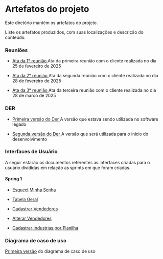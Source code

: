 # Artefatos do projeto

Este diretório mantém os artefatos do projeto. 


Liste os artefatos produzidos, com suas localizações e descrição do conteúdo.

### Reuniões
*  [Ata da 1° reunião ](./atas/Ata1reuniao.pdf "")  Ata da primeira reunião com o cliente realizada no dia 25 de fevereiro de 2025

*  [Ata da 2° reunião ](./atas/Ata2reuniao.pdf "") Ata da segunda reunião com o cliente realizada no dia 28 de fevereiro de 2025

*  [Ata da 3° reunião ](./atas/Ata3reuniao.pdf "") Ata da terceira reunião com o cliente realizada no dia 28 de marco de 2025


### DER

*  [Primeira versão do Der ](./DER/bd1.0.png "") A versão que estava sendo utilizada no software legado 


*  [Segunda versão do Der ](./DER/bd.2.0.png "") A versão que será utilizada para o inicio do desenvolvimento 
 
### Interfaces de Usuário

A seguir estarão os documentos referentes as interfaces criadas para o usuário divididas em relação as sprints em que foram criadas.


#### Spring 1

*  [Esqueci Minha Senha ](userInterface/sprint1/Interface_de_usuário_de_esqueci_minha_senha.pdf "") 

*  [Tabela Geral ](userInterface/sprint1/InterfaceTabelaGeral.pdf "") 

*  [Cadastrar Vendedores ](userInterface/sprint1/CadastrarVendedor.pdf "") 

*  [Alterar Vendedores ](userInterface/sprint1/AlterarVendedor.pdf "") 

*  [Cadastrar Industrias por Planilha ](userInterface/sprint1/PlanilhaIndustria.pdf "") 



### Diagrama de caso de uso
[Primeira versão](UserCaseDiagram/userCaseDiagram_AmplaSystem.pdf) do diagrama de caso de uso